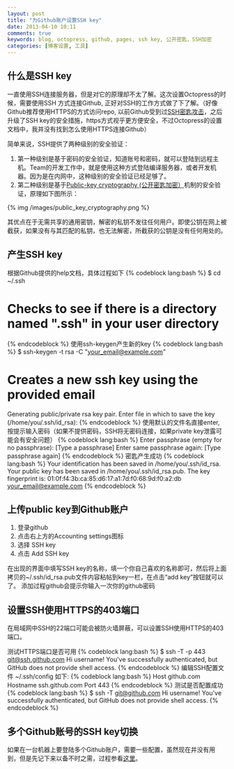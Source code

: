 ```yaml
---
layout: post
title: "为Github账户设置SSH key"
date: 2013-04-10 10:11
comments: true
keywords: blog, octopress, github, pages, ssh key, 公开密匙，SSH加密
categories: [博客设置, 工具]
---
```

## 什么是SSH key
一直使用SSH连接服务器，但是对它的原理却不太了解。这次设置Octopress的时候，需要使用SSH 方式连接Github, 正好对SSH的工作方式做了下了解。（好像Github推荐使用HTTPS的方式访问repo, 以前Github受到过[SSH密匙攻击](https://github.com/blog/1068-public-key-security-vulnerability-and-mitigation)，之后升级了SSH key的安全措施，https方式视乎更方便安全，不过Octopress的设置文档中，我并没有找到怎么使用HTTPS连接Github） 
<!-- more -->
简单来说，SSH提供了两种级别的安全验证：

1. 第一种级别是基于密码的安全验证，知道账号和密码，就可以登陆到远程主机。Team的开发工作中，就是使用这种方式登陆编译服务器，或者开发机器。因为是在内网中，这种级别的安全验证已经足够了。
2. 第二种级别是基于[Public-key cryptography (公开密匙加密）](http://en.wikipedia.org/wiki/Public-key_cryptography)机制的安全验证，原理如下图所示：

{% img /images/public_key_cryptography.png %}

其优点在于无需共享的通用密钥，解密的私钥不发往任何用户。即使公钥在网上被截获，如果没有与其匹配的私钥，也无法解密，所截获的公钥是没有任何用处的。

## 产生SSH key
根据Github提供的help文档，具体过程如下
{% codeblock lang:bash %}
$ cd ~/.ssh
# Checks to see if there is a directory named ".ssh" in your user directory
{% endcodeblock %}
使用ssh-keygen产生新的key
{% codeblock lang:bash %}
$ ssh-keygen -t rsa -C "your_email@example.com"
# Creates a new ssh key using the provided email
Generating public/private rsa key pair.
Enter file in which to save the key (/home/you/.ssh/id_rsa):
{% endcodeblock %}
使用默认的文件名直接enter, 按提示输入密码（如果不提供密码，SSH将无密码连接，如果private key泄露可能会有安全问题）
{% codeblock lang:bash %}
Enter passphrase (empty for no passphrase): [Type a passphrase]
Enter same passphrase again: [Type passphrase again]
{% endcodeblock %}
密匙产生成功
{% codeblock lang:bash %}
Your identification has been saved in /home/you/.ssh/id_rsa.
Your public key has been saved in /home/you/.ssh/id_rsa.pub.
The key fingerprint is:
01:0f:f4:3b:ca:85:d6:17:a1:7d:f0:68:9d:f0:a2:db your_email@example.com
{% endcodeblock %}

## 上传public key到Github账户

1. 登录github
2. 点击右上方的Accounting settings图标
3. 选择 SSH key
4. 点击 Add SSH key

在出现的界面中填写SSH key的名称，填一个你自己喜欢的名称即可，然后将上面拷贝的~/.ssh/id_rsa.pub文件内容粘帖到key一栏，在点击“add key”按钮就可以了。
添加过程github会提示你输入一次你的github密码


## 设置SSH使用HTTPS的403端口
在局域网中SSH的22端口可能会被防火墙屏蔽，可以设置SSH使用HTTPS的403端口。

测试HTTPS端口是否可用
{% codeblock lang:bash %}
$ ssh -T -p 443 git@ssh.github.com
Hi username! You've successfully authenticated, but GitHub does not
provide shell access.
{% endcodeblock %}
编辑SSH配置文件 ~/.ssh/config 如下:
{% codeblock lang:bash %}
Host github.com
  Hostname ssh.github.com
  Port 443
{% endcodeblock %}
测试是否配置成功
{% codeblock lang:bash %}
$ ssh -T git@github.com
Hi username! You've successfully authenticated, but GitHub does not
provide shell access.
{% endcodeblock %}

## 多个Github账号的SSH key切换
如果在一台机器上要登陆多个Github账户，需要一些配置，虽然现在并没有用到，但是先记下来以备不时之需，过程参看[这里](http://justjavac.com/git/2012/04/13/multiple-ssh-keys.html)。
